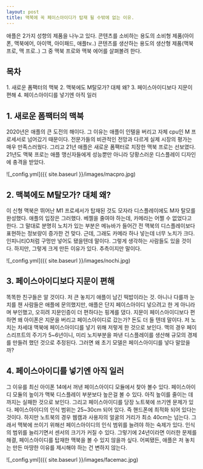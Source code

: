 ```yaml
---
layout: post
title: 맥북에 꼭 페이스아이디가 탑재 될 수밖에 없는 이유.
---
```


애플은 2가지 성향의 제품을 나누고 있다. 콘텐츠를 소비하는 용도의 소비형 제품(아이폰, 맥북에어, 아이맥, 아이패드, 애플tv..)
콘텐츠를 생산하는 용도의 생산형 제품(맥북 프로, 맥 프로..) 그 중 맥북 프로와 맥북 에어를 살펴볼려 한다.

<h2>목차</h2>
1. 새로운 폼팩터의 맥북
2. 맥북에도 M탈모가? 대체 왜?
3. 페이스아이디보다 지문이 편해
4. 페이스아이디를 넣기엔 아직 일러

<h2>1. 새로운 폼팩터의 맥북</h2>
2020년은 애플의 큰 도전의 해이다. 
그 이유는 애플이 인텔을 버리고 자체 cpu인 M 프로세서로 넘어갔기 때문이다.
전문가들의 비관적인 전망과 다르게 실제 시장의 평가는 매우 만족스러웠다.
그리고 21년 애플은 새로운 폼팩터로 치장한 맥북 프로는 선보였다.
21년도 맥북 프로는 애플 맹신자들에게 성능뿐만 아니라 당황스러운 디스플레이 디자인에 충격을 받았다.

![_config.yml]({{ site.baseurl }}/images/macpro.jpg)


<h2>2. 맥북에도 M탈모가? 대체 왜?</h2>

이 신형 맥북은 뛰어난 M1 프로세서가 탑재된 것도 모자라 디스플레이에도 M자 탈모를 완성했다.
애플의 입장은 그러했다. 베젤을 줄여야 하는데, 카메라는 어쩔 수 없었다고 한다.
그 말대로 분명히 노치가 있는 부분은 메뉴바가 들어간 전 맥북의 디스플레이보다 표현하는 정보량이 증가한 건 맞다.
근데, 그래도 카메라 하나 넣는데 너무 노치가 크다. 인피니티O처럼 구멍만 넣어도 됐을텐데 말이다. 
그렇게 생각하는 사람들도 있을 것이다. 하지만, 그렇게 크게 만든 이유가 있다. 추측이지만 말이다.

![_config.yml]({{ site.baseurl }}/images/nochi.jpg)


<h2>3. 페이스아이디보다 지문이 편해</h2>

똑똑한 친구들은 알 것이다. 저 큰 놓치기 애플이 남긴 떡밥이라는 것. 아니나 다를까 눈치를 챈 사람들은 애플에 문의했지만,
애플은 단지 페이스아이디 넣으려고 한 게 아니라며 부인했고, 오히려 지문인증이 더 편하다는 핑계를 댔다.
지문이 페이스아이디보다 편하면 왜 아이폰은 지문을 버리고 페이스아이디로 갔는가? 돈도 더 들 텐데 말이다.
저 노치는 차세대 맥북에 페이스아이디를 넣기 위해 저렇게 한 것으로 보인다.
맥의 경우 페이스리프트의 주기가 5~6년이니, 미리 노치부분을 파낸 디스플레이를 생산해 규모의 경제를 만들려 했던 것으로 추정된다.
그러면 왜 초기 모델은 페이스아이디를 넣다 말았을까?


<h2>4. 페이스아이디를 넣기엔 아직 일러</h2>

그 이유를 최신 아이폰 14에서 꺼낸 페이스아이디 모듈에서 찾아 볼수 있다.
페이스아이디 모듈의 높이가 맥북 디스플레이 부분보다 높은걸 볼 수 있다.
아직 높이를 줄이는 데까지는 실패한 것으로 보인다.
그리고 페이스아이디를 당장 노트북에 쓰기엔 문제가 있다.
페이스아이디의 인식 범위는 25~30cm 되어 있다. 즉 핸드폰에 최적화 되어 있다는 것이다.
하지만 노트북의 경우 웹캠과 사용자의 얼굴의 거리가 최소 40cm는 넘는다.
그래서 맥북에 쓰이기 위해선 페이스아이디의 인식 범위를 늘려야 하는 숙제가 있다.
인식의 범위를 늘리기면서 센서의 크기가 커질 수 있다.
그렇기에 24년이라면 이러한 문제를 해결, 페이스아이디를 탑재한 맥북을 볼 수 있지 않을까 싶다.
어찌됐든, 애플은 저 놓치는 만든 마땅한 이유를 제시해야 하는 건 변하지 않는다.


![_config.yml]({{ site.baseurl }}/images/facemac.jpg)